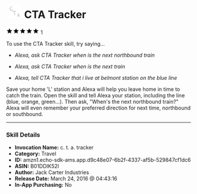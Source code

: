 # &nbsp;<img src="skill_icon" alt="CTA Tracker icon" width="36"> CTA Tracker
![5 stars](../../images/ic_star_black_18dp_1x.png)![5 stars](../../images/ic_star_black_18dp_1x.png)![5 stars](../../images/ic_star_black_18dp_1x.png)![5 stars](../../images/ic_star_black_18dp_1x.png)![5 stars](../../images/ic_star_black_18dp_1x.png) 1

To use the CTA Tracker skill, try saying...

* *Alexa, ask CTA Tracker when is the next northbound train*

* *Alexa, ask CTA Tracker when is the next train*

* *Alexa, tell CTA Tracker that i live at belmont station on the blue line*

Save your home 'L' station and Alexa will help you leave home in time to catch the train. Open the skill and tell Alexa your station, including the line (blue, orange, green...). Then ask, "When's the next northbound train?" Alexa will even remember your preferred direction for next time, northbound or southbound.

***

### Skill Details

* **Invocation Name:** c. t. a. tracker
* **Category:** Travel
* **ID:** amzn1.echo-sdk-ams.app.d9c48e07-6b2f-4337-af5b-529847cf1dc6
* **ASIN:** B01DDIK52I
* **Author:** Jack Carter Industries
* **Release Date:** March 24, 2016 @ 04:43:16
* **In-App Purchasing:** No
